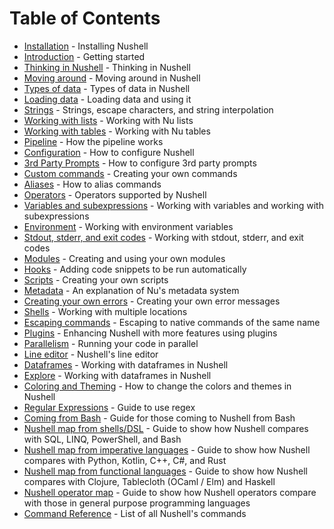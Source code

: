 # Table of Contents

- [Installation](installation.md) - Installing Nushell
- [Introduction](README.md) - Getting started
- [Thinking in Nushell](thinking_in_nushell.md) - Thinking in Nushell
- [Moving around](moving_around.md) - Moving around in Nushell
- [Types of data](types_of_data.md) - Types of data in Nushell
- [Loading data](loading_data.md) - Loading data and using it
- [Strings](working_with_strings.md) - Strings, escape characters, and string interpolation
- [Working with lists](working_with_lists.md) - Working with Nu lists
- [Working with tables](working_with_tables.md) - Working with Nu tables
- [Pipeline](pipeline.md) - How the pipeline works
- [Configuration](configuration.md) - How to configure Nushell
- [3rd Party Prompts](3rdpartyprompts.md) - How to configure 3rd party prompts
- [Custom commands](custom_commands.md) - Creating your own commands
- [Aliases](aliases.md) - How to alias commands
- [Operators](operators.md) - Operators supported by Nushell
- [Variables and subexpressions](variables_and_subexpressions.md) - Working with variables and working with subexpressions
- [Environment](environment.md) - Working with environment variables
- [Stdout, stderr, and exit codes](stdout_stderr_exit_codes.md) - Working with stdout, stderr, and exit codes
- [Modules](modules.md) - Creating and using your own modules
- [Hooks](hooks.md) - Adding code snippets to be run automatically
- [Scripts](scripts.md) - Creating your own scripts
- [Metadata](metadata.md) - An explanation of Nu's metadata system
- [Creating your own errors](creating_errors.md) - Creating your own error messages
- [Shells](shells_in_shells.md) - Working with multiple locations
- [Escaping commands](escaping.md) - Escaping to native commands of the same name
- [Plugins](plugins.md) - Enhancing Nushell with more features using plugins
- [Parallelism](parallelism.md) - Running your code in parallel
- [Line editor](line_editor.md) - Nushell's line editor
- [Dataframes](dataframes.md) - Working with dataframes in Nushell
- [Explore](explore.md) - Working with dataframes in Nushell
- [Coloring and Theming](coloring_and_theming.md) - How to change the colors and themes in Nushell
- [Regular Expressions](regular_expressions.md) - Guide to use regex
- [Coming from Bash](coming_from_bash.md) - Guide for those coming to Nushell from Bash
- [Nushell map from shells/DSL](nushell_map.md) - Guide to show how Nushell compares with SQL, LINQ, PowerShell, and Bash
- [Nushell map from imperative languages](nushell_map_imperative.md) - Guide to show how Nushell compares with Python, Kotlin, C++, C#, and Rust
- [Nushell map from functional languages](nushell_map_functional.md) - Guide to show how Nushell compares with Clojure, Tablecloth (OCaml / Elm) and Haskell
- [Nushell operator map](nushell_operator_map.md) - Guide to show how Nushell operators compare with those in general purpose programming languages
- [Command Reference](command_reference.md) - List of all Nushell's commands
